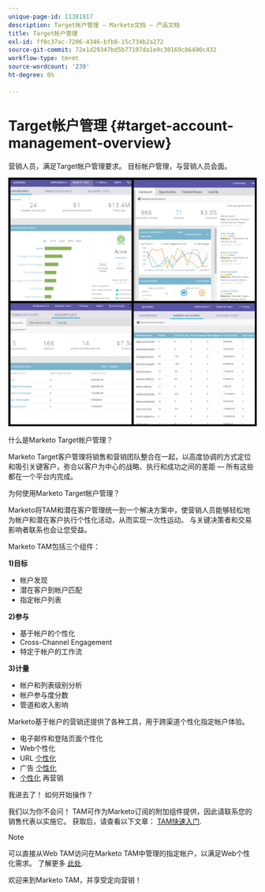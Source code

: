 ```yaml
---
unique-page-id: 11381917
description: Target帐户管理 — Marketo文档 — 产品文档
title: Target帐户管理
exl-id: ff0c37ac-7206-4346-bfb8-15c734b2a272
source-git-commit: 72e1d29347bd5b77107da1e9c30169cb6490c432
workflow-type: tm+mt
source-wordcount: '239'
ht-degree: 0%

---
```


# Target帐户管理 {#target-account-management-overview}

营销人员，满足Target帐户管理要求。 目标帐户管理，与营销人员会面。

![](assets/photo-collage.png)

什么是Marketo Target帐户管理？

Marketo Target客户管理将销售和营销团队整合在一起，以高度协调的方式定位和吸引关键客户，弥合以客户为中心的战略、执行和成功之间的差距 — 所有这些都在一个平台内完成。

为何使用Marketo Target帐户管理？

Marketo将TAM和潜在客户管理统一到一个解决方案中，使营销人员能够轻松地为帐户和潜在客户执行个性化活动，从而实现一次性运动。 与关键决策者和交易影响者联系也会让您受益。

Marketo TAM包括三个组件：

**1)目标**

* 帐户发现
* 潜在客户到帐户匹配
* 指定帐户列表

**2)参与**

* 基于帐户的个性化
* Cross-Channel Engagement
* 特定于帐户的工作流

**3)计量**

* 帐户和列表级别分析
* 帐户参与度分数
* 管道和收入影响

Marketo基于帐户的营销还提供了各种工具，用于跨渠道个性化指定帐户体验。

* 电子邮件和登陆页面个性化
* Web个性化
* URL [个性化](/help/marketo/product-docs/demand-generation/landing-pages/personalizing-landing-pages/enable-personalized-urls-for-your-account.md)
* 广告 [个性化](/help/marketo/product-docs/demand-generation/facebook/create-a-custom-audience-in-facebook.md)
* [个性化](/help/marketo/product-docs/web-personalization/website-retargeting/retargeting-with-web-personalization-data.md) 再营销

我进去了！ 如何开始操作？

我们以为你不会问！ TAM可作为Marketo订阅的附加组件提供，因此请联系您的销售代表以实施它。 获取后，请查看以下文章： [TAM快速入门](/help/marketo/product-docs/target-account-management/setup-tam/getting-started-with-tam.md).

>[!NOTE]
>
>可以直接从Web TAM访问在Marketo TAM中管理的指定帐户，以满足Web个性化需求。 了解更多 [此处](/help/marketo/product-docs/web-personalization/account-based-web-marketing/account-based-web-marketing-with-tam.md).

欢迎来到Marketo TAM，并享受定向营销！

